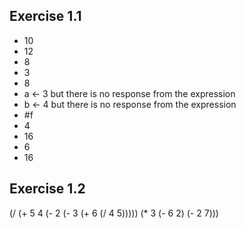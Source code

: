 ## Exercise 1.1
* 10
* 12
* 8
* 3
* 8
* a <- 3 but there is no response from the expression
* b <- 4 but there is no response from the expression
* #f
* 4
* 16
* 6
* 16
## Exercise 1.2
  (/ (+ 5 4 (- 2 (- 3 (+ 6 (/ 4 5))))) (* 3 (- 6 2) (- 2 7)))
